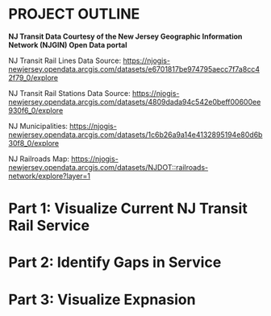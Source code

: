 # **PROJECT OUTLINE**

**NJ Transit Data Courtesy of the New Jersey Geographic Information Network (NJGIN) Open Data portal**

NJ Transit Rail Lines Data Source: https://njogis-newjersey.opendata.arcgis.com/datasets/e6701817be974795aecc7f7a8cc42f79_0/explore

NJ Transit Rail Stations Data Source: https://njogis-newjersey.opendata.arcgis.com/datasets/4809dada94c542e0beff00600ee930f6_0/explore

NJ Municipalities: https://njogis-newjersey.opendata.arcgis.com/datasets/1c6b26a9a14e4132895194e80d6b30f8_0/explore

NJ Railroads Map: https://njogis-newjersey.opendata.arcgis.com/datasets/NJDOT::railroads-network/explore?layer=1



# Part 1: Visualize Current NJ Transit Rail Service



# Part 2: Identify Gaps in Service



# Part 3: Visualize Expnasion
